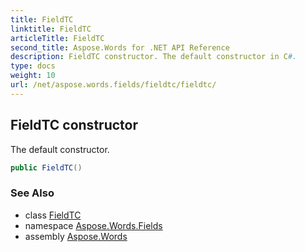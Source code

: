 ```yaml
---
title: FieldTC
linktitle: FieldTC
articleTitle: FieldTC
second_title: Aspose.Words for .NET API Reference
description: FieldTC constructor. The default constructor in C#.
type: docs
weight: 10
url: /net/aspose.words.fields/fieldtc/fieldtc/
---
```

## FieldTC constructor

The default constructor.

```csharp
public FieldTC()
```

### See Also

* class [FieldTC](../)
* namespace [Aspose.Words.Fields](../../fieldtc/)
* assembly [Aspose.Words](../../../)
